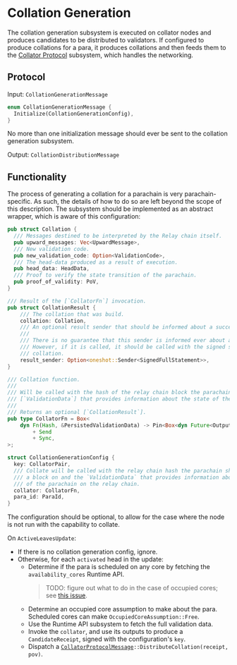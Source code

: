 # Collation Generation

The collation generation subsystem is executed on collator nodes and produces candidates to be distributed to validators. If configured to produce collations for a para, it produces collations and then feeds them to the [Collator Protocol][CP] subsystem, which handles the networking.

## Protocol

Input: `CollationGenerationMessage`

```rust
enum CollationGenerationMessage {
  Initialize(CollationGenerationConfig),
}
```

No more than one initialization message should ever be sent to the collation generation subsystem.

Output: `CollationDistributionMessage`

## Functionality

The process of generating a collation for a parachain is very parachain-specific. As such, the details of how to do so are left beyond the scope of this description. The subsystem should be implemented as an abstract wrapper, which is aware of this configuration:

```rust
pub struct Collation {
  /// Messages destined to be interpreted by the Relay chain itself.
  pub upward_messages: Vec<UpwardMessage>,
  /// New validation code.
  pub new_validation_code: Option<ValidationCode>,
  /// The head-data produced as a result of execution.
  pub head_data: HeadData,
  /// Proof to verify the state transition of the parachain.
  pub proof_of_validity: PoV,
}

/// Result of the [`CollatorFn`] invocation.
pub struct CollationResult {
	/// The collation that was build.
	collation: Collation,
	/// An optional result sender that should be informed about a successfully seconded collation.
	///
	/// There is no guarantee that this sender is informed ever about any result, it is completly okay to just drop it.
	/// However, if it is called, it should be called with the signed statement of a parachain validator seconding the
	/// collation.
	result_sender: Option<oneshot::Sender<SignedFullStatement>>,
}

/// Collation function.
///
/// Will be called with the hash of the relay chain block the parachain block should be build on and the
/// [`ValidationData`] that provides information about the state of the parachain on the relay chain.
///
/// Returns an optional [`CollationResult`].
pub type CollatorFn = Box<
	dyn Fn(Hash, &PersistedValidationData) -> Pin<Box<dyn Future<Output = Option<CollationResult>> + Send>>
		+ Send
		+ Sync,
>;

struct CollationGenerationConfig {
  key: CollatorPair,
  /// Collate will be called with the relay chain hash the parachain should build
  /// a block on and the `ValidationData` that provides information about the state
  /// of the parachain on the relay chain.
  collator: CollatorFn,
  para_id: ParaId,
}
```

The configuration should be optional, to allow for the case where the node is not run with the capability to collate.

On `ActiveLeavesUpdate`:

* If there is no collation generation config, ignore.
* Otherwise, for each `activated` head in the update:
  * Determine if the para is scheduled on any core by fetching the `availability_cores` Runtime API.
    > TODO: figure out what to do in the case of occupied cores; see [this issue](https://github.com/paritytech/diamond/issues/1573).
  * Determine an occupied core assumption to make about the para. Scheduled cores can make `OccupiedCoreAssumption::Free`.
  * Use the Runtime API subsystem to fetch the full validation data.
  * Invoke the `collator`, and use its outputs to produce a `CandidateReceipt`, signed with the configuration's `key`.
  * Dispatch a [`CollatorProtocolMessage`][CPM]`::DistributeCollation(receipt, pov)`.

[CP]: collator-protocol.md
[CPM]: ../../types/overseer-protocol.md#collatorprotocolmessage
